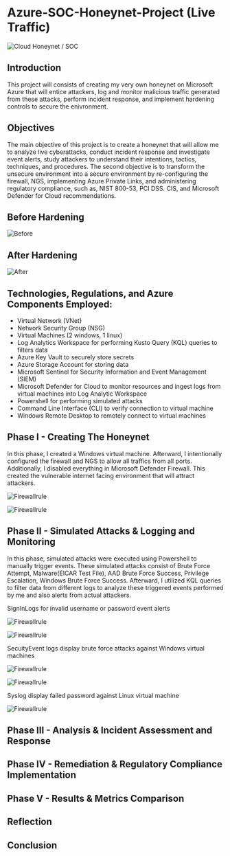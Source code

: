 # Azure-SOC-Honeynet-Project (Live Traffic)

![Cloud Honeynet / SOC](https://i.imgur.com/S6whvfs.png)

## Introduction
This project will consists of creating my very own honeynet on Microsoft Azure that will entice attackers, log and monitor malicious traffic generated from these attacks, perform incident response, and implement hardening controls to secure the enivronment.  

## Objectives
The main objective of this project is to create a honeynet that will allow me to analyze live cyberattacks, conduct incident response and investigate event alerts, study attackers to understand their intentions, tactics, techniques, and procedures.  The second objective is to transform the unsecure environment into a secure environment by re-configuring the firewall, NGS, implementing Azure Private Links, and administering regulatory compliance, such as, NIST 800-53, PCI DSS. CIS, and Microsoft Defender for Cloud recommendations.  


## Before Hardening

![Before](https://i.imgur.com/VRXMAtr.png)

## After Hardening

![After](https://i.imgur.com/pwJqFZt.png)

## Technologies, Regulations, and Azure Components Employed:

- Virtual Network (VNet)
- Network Security Group (NSG)
- Virtual Machines (2 windows, 1 linux)
- Log Analytics Workspace for performing Kusto Query (KQL) queries to filters data
- Azure Key Vault to securely store secrets 
- Azure Storage Account for storing data 
- Microsoft Sentinel for Security Information and Event Management (SIEM)
- Microsoft Defender for Cloud to monitor resources and ingest logs from virtual machines into Log Analytic Workspace
- Powershell for performing simulated attacks
- Command Line Interface (CLI) to verify connection to virtual machine
- Windows Remote Desktop to remotely connect to virtual machines

## Phase I - Creating The Honeynet 
In this phase, I created a Windows virtual machine.  Afterward, I  intentionally configured the firewall and NGS to allow all traffics from all ports. Additionally, I disabled everything in Microsoft Defender Firewall.  This created the vulnerable internet facing environment that will attract attackers.  

![Firewallrule](https://i.imgur.com/QNfVI72.jpg)

![Firewallrule](https://i.imgur.com/G3LRDMW.jpg)

## Phase II - Simulated Attacks & Logging and Monitoring
In this phase, simulated attacks were executed using Powershell to manually trigger events.  These simulated attacks consist of Brute Force Attempt, Malware(EICAR Test File), AAD Brute Force Success, Privilege Escalation, Windows Brute Force Success.  Afterward, I utilized KQL queries to filter data from different logs to analyze these triggered events performed by me and also alerts from actual attackers.  

SignInLogs for invalid username or password event alerts

![Firewallrule](https://i.imgur.com/9qKPvnG.jpg)

![Firewallrule](https://i.imgur.com/9A449Il.jpg)

SecuityEvent logs display brute force attacks against Windows virtual machines 

![Firewallrule](https://i.imgur.com/CyT6QZq.jpg)

![Firewallrule](https://i.imgur.com/y8sQDD1.jpg)

Syslog display failed password against Linux virtual machine

![Firewallrule](https://i.imgur.com/IsEDYY7.jpg)

## Phase III - Analysis & Incident Assessment and Response

## Phase IV - Remediation & Regulatory Compliance Implementation

## Phase V - Results & Metrics Comparison



## Reflection



## Conclusion
